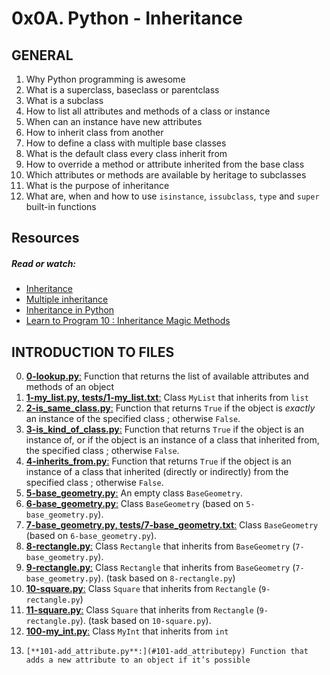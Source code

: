 # 0x0A. Python - Inheritance

## GENERAL

<ol>
	<li>Why Python programming is awesome </li>
	<li>What is a superclass, baseclass or parentclass</li>
	<li>What is a subclass</li>
	<li>How to list all attributes and methods of a class or instance</li>
	<li>When can an instance have new attributes</li>
	<li>How to inherit class from another</li>
	<li>How to define a class with multiple base classes </li>
	<li>What is the default class every class inherit from</li>
	<li>How to override a method or attribute inherited from the base class</li>
	<li>Which attributes or methods are available by heritage to subclasses</li>
	<li>What is the purpose of inheritance</li>
	<li>What are, when and how to use <code>isinstance</code>, <code>issubclass</code>, <code>type</code> and <code>super</code> built-in functions</li>
</ol>

## Resources
##### Read or watch:

- [Inheritance](https://docs.python.org/3/tutorial/classes.html#inheritance)
- [Multiple inheritance](https://docs.python.org/3/tutorial/classes.html#multiple-inheritance)
- [Inheritance in Python](https://www.geeksforgeeks.org/inheritance-in-python/)
- [Learn to Program 10 : Inheritance Magic Methods](https://www.youtube.com/watch?v=d8kCdLCi6Lk)

## INTRODUCTION TO FILES

0.	[**0-lookup.py**:](#0-lookuppy) Function that returns the list of available attributes and methods of an object
1.	[**1-my_list.py, tests/1-my_list.txt**:](#1-my_listpy-tests1-my_listtxt) Class <code>MyList</code> that inherits from <code>list</code>
2.	[**2-is_same_class.py**:](#2-is_same_classpy) Function that returns <code>True</code> if the object is <em>exactly</em> an instance of the specified class ; otherwise <code>False</code>.
3.	[**3-is_kind_of_class.py**:](#3-is_kind_of_classpy) Function that returns <code>True</code> if the object is an instance of, or if the object is an instance of a class that inherited from, the specified class ; otherwise <code>False</code>.
4.	[**4-inherits_from.py**:](#4-inherits_frompy) Function that returns <code>True</code> if the object is an instance of a class that inherited (directly or indirectly) from the specified class ; otherwise <code>False</code>.
5.	[**5-base_geometry.py**:](#5-base_geometrypy) An empty class <code>BaseGeometry</code>.
6.	[**6-base_geometry.py**:](#6-base_geometrypy) Class <code>BaseGeometry</code> (based on <code>5-base_geometry.py</code>).
7.	[**7-base_geometry.py, tests/7-base_geometry.txt**:](#7-base_geometrypy-tests7-base_geometrytxt) Class <code>BaseGeometry</code> (based on <code>6-base_geometry.py</code>).
8.	[**8-rectangle.py**:](#8-rectanglepy) Class <code>Rectangle</code> that inherits from <code>BaseGeometry</code> (<code>7-base_geometry.py</code>).
9.	[**9-rectangle.py**:](#9-rectanglepy) Class <code>Rectangle</code> that inherits from <code>BaseGeometry</code> (<code>7-base_geometry.py</code>).
(task based on <code>8-rectangle.py</code>)
10.	[**10-square.py**:](#10-squarepy) Class <code>Square</code> that inherits from <code>Rectangle</code> (<code>9-rectangle.py</code>)
11.	[**11-square.py**:](#11-squarepy) Class <code>Square</code> that inherits from <code>Rectangle</code> (<code>9-rectangle.py</code>).
(task based on <code>10-square.py</code>).
12.	[**100-my_int.py**:](#100-my_intpy) Class <code>MyInt</code> that inherits from <code>int</code>
13.     [**101-add_attribute.py**:](#101-add_attributepy) Function that adds a new attribute to an object if it’s possible
